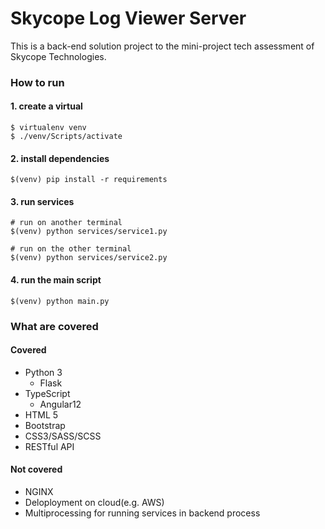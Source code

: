 # Skycope Log Viewer Server

This is a back-end solution project to the mini-project tech assessment of Skycope Technologies.

### How to run

#### 1. create a virtual

```
$ virtualenv venv
$ ./venv/Scripts/activate
```

#### 2. install dependencies

```
$(venv) pip install -r requirements
```

#### 3. run services


```
# run on another terminal
$(venv) python services/service1.py
```

```
# run on the other terminal
$(venv) python services/service2.py
```

#### 4. run the main script

```
$(venv) python main.py
```

### What are covered
#### Covered
- Python 3
    - Flask
- TypeScript
    - Angular12
- HTML 5
- Bootstrap
- CSS3/SASS/SCSS
- RESTful API

#### Not covered

- NGINX
- Deloployment on cloud(e.g. AWS)
- Multiprocessing for running services in backend process

